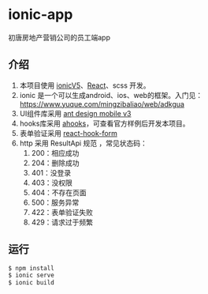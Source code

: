# ionic-app

初唐房地产营销公司的员工端app


## 介绍

1. 本项目使用 [ionicV5](https://ionicframework.com)、[React](https://react.docschina.org/)、scss 开发。
1. ionic 是一个可以生成android、ios、web的框架。入门见：https://www.yuque.com/mingzibaliao/web/adkgua
1. UI组件库采用 [ant design mobile v3](https://next.mobile.ant.design/)
1. hooks库采用 [ahooks](https://ahooks.js.org/zh-CN/hooks/async)，可查看官方样例后开发本项目。
1. 表单验证采用 [react-hook-form](https://github.com/react-hook-form/react-hook-form)
1. http 采用 ResultApi 规范 ，常见状态码：
   1. 200：相应成功
   1. 204：删除成功
   1. 401：没登录
   1. 403：没权限
   1. 404：不存在页面
   1. 500：服务异常
   1. 422：表单验证失败
   1. 429：请求过于频繁

## 运行

```bash
$ npm install
$ ionic serve
$ ionic build
```



